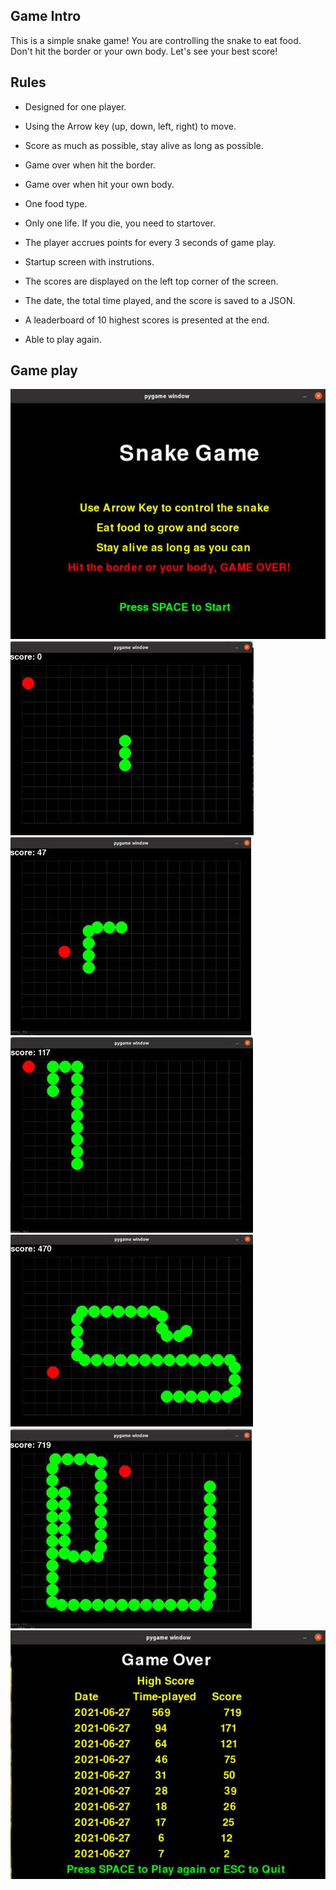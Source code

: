 ## Game Intro
This is a simple snake game! You are controlling the snake to eat food. Don't hit the border or your own body. Let's see your best score!


## Rules

- Designed for one player.

- Using the Arrow key (up, down, left, right) to move.

- Score as much as possible, stay alive as long as possible.

- Game over when hit the border.

- Game over when hit your own body.

- One food type.

- Only one life. If you die, you need to startover.

- The player accrues points for every 3 seconds of game play.

- Startup screen with instrutions.

- The scores are displayed on the left top corner of the screen.

- The date, the total time played, and the score is saved to a JSON.

- A leaderboard of 10 highest scores is presented at the end.

- Able to play again.




## Game play

![Game play Start](images/Start.jpg)
![Game play 1](images/1.jpg)
![Game play 2](images/2.jpg)
![Game play 3](images/3.jpg)
![Game play 4](images/4.jpg)
![Game play 5](images/5.jpg)
![Game play End](images/End.jpg)
